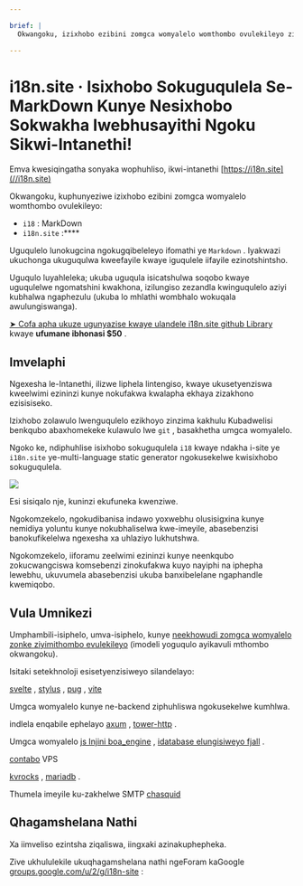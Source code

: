 ```yaml
---

brief: |
  Okwangoku, izixhobo ezibini zomgca womyalelo womthombo ovulekileyo ziphunyeziwe: i-i18 (isixhobo sokuguqulela umgca womyalelo we-MarkDown) kunye ne-i18n.site (i-multi-language static document site generator)

---
```



# i18n.site · Isixhobo Sokuguqulela Se-MarkDown Kunye Nesixhobo Sokwakha Iwebhusayithi Ngoku Sikwi-Intanethi!

Emva kwesiqingatha sonyaka wophuhliso, ikwi-intanethi [https://i18n.site](//i18n.site)

Okwangoku, kuphunyeziwe izixhobo ezibini zomgca womyalelo womthombo ovulekileyo:

* `i18` : MarkDown
* `i18n.site` :****

Uguqulelo lunokugcina ngokugqibeleleyo ifomathi ye `Markdown` . Iyakwazi ukuchonga ukuguqulwa kweefayile kwaye iguqulele iifayile ezinotshintsho.

Uguqulo luyahleleka; ukuba uguqula isicatshulwa soqobo kwaye uguqulelwe ngomatshini kwakhona, izilungiso zezandla kwinguqulelo aziyi kubhalwa ngaphezulu (ukuba lo mhlathi wombhalo wokuqala awulungiswanga).

[➤ Cofa apha ukuze ugunyazise kwaye ulandele i18n.site github Library](https://github.com/login/oauth/authorize?client_id=Ov23liuGAmK0plc9FgB3&amp;scope=user:email,user:follow,public_repo) kwaye **ufumane ibhonasi $50** .

## Imvelaphi

Ngexesha le-Intanethi, ilizwe liphela lintengiso, kwaye ukusetyenziswa kweelwimi ezininzi kunye nokufakwa kwalapha ekhaya zizakhono ezisisiseko.

Izixhobo zolawulo lwenguqulelo ezikhoyo zinzima kakhulu Kubadwelisi benkqubo abaxhomekeke kulawulo lwe `git` , basakhetha umgca womyalelo.

Ngoko ke, ndiphuhlise isixhobo sokuguqulela `i18` kwaye ndakha i-site ye `i18n.site` ye-multi-language static generator ngokusekelwe kwisixhobo sokuguqulela.

![](https://p.3ti.site/1723777556.avif)

Esi sisiqalo nje, kuninzi ekufuneka kwenziwe.

Ngokomzekelo, ngokudibanisa indawo yoxwebhu olusisigxina kunye nemidiya yoluntu kunye nokubhaliselwa kwe-imeyile, abasebenzisi banokufikelelwa ngexesha xa uhlaziyo lukhutshwa.

Ngokomzekelo, iiforamu zeelwimi ezininzi kunye neenkqubo zokucwangciswa komsebenzi zinokufakwa kuyo nayiphi na iphepha lewebhu, ukuvumela abasebenzisi ukuba banxibelelane ngaphandle kwemiqobo.

## Vula Umnikezi

Umphambili-isiphelo, umva-isiphelo, kunye [neekhowudi zomgca womyalelo zonke ziyimithombo evulekileyo](https://i18n.site/i18n.site/c/src) (imodeli yoguqulo ayikavuli mthombo okwangoku).

Isitaki setekhnoloji esisetyenzisiweyo silandelayo:

[svelte](https://svelte.dev) , [stylus](https://stylus-lang.com) , [pug](https://github.com/pugjs/pug) , [vite](https://github.com/vitejs/vite)

Umgca womyalelo kunye ne-backend ziphuhliswa ngokusekelwe kumhlwa.

indlela enqabile ephelayo [axum](https://github.com/tokio-rs/axum) , [tower-http](https://github.com/tower-rs/tower-http/releases) .

Umgca womyalelo [js Injini boa_engine](https://docs.rs/boa_engine) , [idatabase elungisiweyo fjall](https://github.com/fjall-rs/fjall) .

[contabo](https://my.contabo.com) VPS

[kvrocks](https://kvrocks.apache.org) , [mariadb](https://mariadb.org) .

Thumela imeyile ku-zakhelwe SMTP [chasquid](https://github.com/albertito/chasquid)

## Qhagamshelana Nathi

Xa iimveliso ezintsha ziqaliswa, iingxaki azinakuphepheka.

Zive ukhululekile ukuqhagamshelana nathi ngeForam kaGoogle [groups.google.com/u/2/g/i18n-site](https://groups.google.com/u/2/g/i18n-site) :